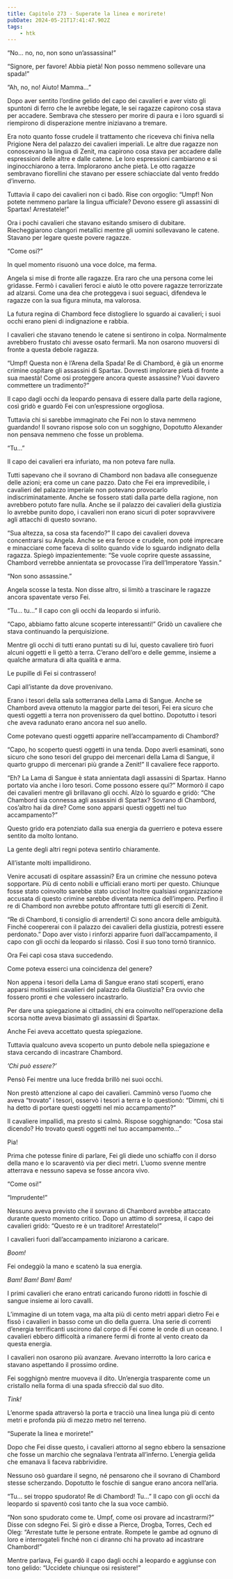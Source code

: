 ```yaml
---
title: Capitolo 273 - Superate la linea e morirete!
pubDate: 2024-05-21T17:41:47.902Z
tags:
    - htk
---
```


“No… no, no, non sono un’assassina!”

“Signore, per favore! Abbia pietà! Non posso nemmeno sollevare una spada!”

“Ah, no, no! Aiuto! Mamma…”

Dopo aver sentito l’ordine gelido del capo dei cavalieri e aver visto gli spuntoni di ferro che le avrebbe legate, le sei ragazze capirono cosa stava per accadere. Sembrava che stessero per morire di paura e i loro sguardi si riempirono di disperazione mentre iniziavano a tremare.

Era noto quanto fosse crudele il trattamento che riceveva chi finiva nella Prigione Nera del palazzo dei cavalieri imperiali. Le altre due ragazze non conoscevano la lingua di Zenit, ma capirono cosa stava per accadere dalle espressioni delle altre e dalle catene. Le loro espressioni cambiarono e si inginocchiarono a terra. Implorarono anche pietà. Le otto ragazze sembravano fiorellini che stavano per essere schiacciate dal vento freddo d’inverno.

Tuttavia il capo dei cavalieri non ci badò. Rise con orgoglio: “Umpf! Non potete nemmeno parlare la lingua ufficiale? Devono essere gli assassini di Spartax! Arrestatele!”

Ora i pochi cavalieri che stavano esitando smisero di dubitare. Riecheggiarono clangori metallici mentre gli uomini sollevavano le catene. Stavano per legare queste povere ragazze.

“Come osi?”

In quel momento risuonò una voce dolce, ma ferma.

Angela si mise di fronte alle ragazze. Era raro che una persona come lei gridasse. Fermò i cavalieri feroci e aiutò le otto povere ragazze terrorizzate ad alzarsi. Come una dea che proteggeva i suoi seguaci, difendeva le ragazze con la sua figura minuta, ma valorosa.

La futura regina di Chambord fece distogliere lo sguardo ai cavalieri; i suoi occhi erano pieni di indignazione e rabbia.

I cavalieri che stavano tenendo le catene si sentirono in colpa. Normalmente avrebbero frustato chi avesse osato fermarli. Ma non osarono muoversi di fronte a questa debole ragazza.

“Umpf! Questa non è l’Arena della Spada! Re di Chambord, è già un enorme crimine ospitare gli assassini di Spartax. Dovresti implorare pietà di fronte a sua maestà! Come osi proteggere ancora queste assassine? Vuoi davvero commettere un tradimento?”

Il capo dagli occhi da leopardo pensava di essere dalla parte della ragione, così gridò e guardò Fei con un’espressione orgogliosa.

Tuttavia chi si sarebbe immaginato che Fei non lo stava nemmeno guardando! Il sovrano rispose solo con un sogghigno, Dopotutto Alexander non pensava nemmeno che fosse un problema.

“Tu…”

Il capo dei cavalieri era infuriato, ma non poteva fare nulla.

Tutti sapevano che il sovrano di Chambord non badava alle conseguenze delle azioni; era come un cane pazzo. Dato che Fei era imprevedibile, i cavalieri del palazzo imperiale non potevano provocarlo indiscriminatamente. Anche se fossero stati dalla parte della ragione, non avrebbero potuto fare nulla. Anche se il palazzo dei cavalieri della giustizia lo avrebbe punito dopo, i cavalieri non erano sicuri di poter sopravvivere agli attacchi di questo sovrano.

“Sua altezza, sa cosa sta facendo?” Il capo dei cavalieri doveva concentrarsi su Angela. Anche se era feroce e crudele, non poté imprecare e minacciare come faceva di solito quando vide lo sguardo indignato della ragazza. Spiegò impazientemente: “Se vuole coprire queste assassine, Chambord verrebbe annientata se provocasse l’ira dell’Imperatore Yassin.”

“Non sono assassine.”

Angela scosse la testa. Non disse altro, si limitò a trascinare le ragazze ancora spaventate verso Fei.

“Tu… tu…” Il capo con gli occhi da leopardo si infuriò.

“Capo, abbiamo fatto alcune scoperte interessanti!” Gridò un cavaliere che stava continuando la perquisizione.

Mentre gli occhi di tutti erano puntati su di lui, questo cavaliere tirò fuori alcuni oggetti e li gettò a terra. C’erano dell’oro e delle gemme, insieme a qualche armatura di alta qualità e arma.

Le pupille di Fei si contrassero!

Capì all’istante da dove provenivano.

Erano i tesori della sala sotterranea della Lama di Sangue. Anche se Chambord aveva ottenuto la maggior parte dei tesori, Fei era sicuro che questi oggetti a terra non provenissero da quel bottino. Dopotutto i tesori che aveva radunato erano ancora nel suo anello.

Come potevano questi oggetti apparire nell’accampamento di Chambord?

“Capo, ho scoperto questi oggetti in una tenda. Dopo averli esaminati, sono sicuro che sono tesori del gruppo dei mercenari della Lama di Sangue, il quarto gruppo di mercenari più grande a Zenit!” Il cavaliere fece rapporto.

“Eh? La Lama di Sangue è stata annientata dagli assassini di Spartax. Hanno portato via anche i loro tesori. Come possono essere qui?” Mormorò il capo dei cavalieri mentre gli brillavano gli occhi. Alzò lo sguardo e gridò: “Che Chambord sia connessa agli assassini di Spartax? Sovrano di Chambord, cos’altro hai da dire? Come sono apparsi questi oggetti nel tuo accampamento?”

Questo grido era potenziato dalla sua energia da guerriero e poteva essere sentito da molto lontano.

La gente degli altri regni poteva sentirlo chiaramente.

All’istante molti impallidirono.

Venire accusati di ospitare assassini? Era un crimine che nessuno poteva sopportare. Più di cento nobili e ufficiali erano morti per questo. Chiunque fosse stato coinvolto sarebbe stato ucciso! Inoltre qualsiasi organizzazione accusata di questo crimine sarebbe diventata nemica dell’impero. Perfino il re di Chambord non avrebbe potuto affrontare tutti gli eserciti di Zenit.

“Re di Chambord, ti consiglio di arrenderti! Ci sono ancora delle ambiguità. Finché coopererai con il palazzo dei cavalieri della giustizia, potresti essere perdonato.” Dopo aver visto i rinforzi apparire fuori dall’accampamento, il capo con gli occhi da leopardo si rilassò. Così il suo tono tornò tirannico.

Ora Fei capì cosa stava succedendo.

Come poteva esserci una coincidenza del genere?

Non appena i tesori della Lama di Sangue erano stati scoperti, erano apparsi moltissimi cavalieri del palazzo della Giustizia? Era ovvio che fossero pronti e che volessero incastrarlo.

Per dare una spiegazione ai cittadini, chi era coinvolto nell’operazione della scorsa notte aveva biasimato gli assassini di Spartax.

Anche Fei aveva accettato questa spiegazione.

Tuttavia qualcuno aveva scoperto un punto debole nella spiegazione e stava cercando di incastrare Chambord.

<em>’Chi può essere?’</em>

Pensò Fei mentre una luce fredda brillò nei suoi occhi.

Non prestò attenzione al capo dei cavalieri. Camminò verso l’uomo che aveva “trovato” i tesori, osservò i tesori a terra e lo questionò: “Dimmi, chi ti ha detto di portare questi oggetti nel mio accampamento?”

Il cavaliere impallidì, ma presto si calmò. Rispose sogghignando: “Cosa stai dicendo? Ho trovato questi oggetti nel tuo accampamento…”

Pia!

Prima che potesse finire di parlare, Fei gli diede uno schiaffo con il dorso della mano e lo scaraventò via per dieci metri. L’uomo svenne mentre atterrava e nessuno sapeva se fosse ancora vivo.

“Come osi!”

“Imprudente!”

Nessuno aveva previsto che il sovrano di Chambord avrebbe attaccato durante questo momento critico. Dopo un attimo di sorpresa, il capo dei cavalieri gridò: “Questo re è un traditore! Arrestatelo!”

I cavalieri fuori dall’accampamento iniziarono a caricare.

<em>Boom!</em>

Fei ondeggiò la mano e scatenò la sua energia.

<em>Bam! Bam! Bam! Bam!</em>

I primi cavalieri che erano entrati caricando furono ridotti in foschie di sangue insieme ai loro cavalli.

L’immagine di un totem vaga, ma alta più di cento metri apparì dietro Fei e fissò i cavalieri in basso come un dio della guerra. Una serie di correnti d’energia terrificanti uscirono dal corpo di Fei come le onde di un oceano. I cavalieri ebbero difficoltà a rimanere fermi di fronte al vento creato da questa energia.

I cavalieri non osarono più avanzare. Avevano interrotto la loro carica e stavano aspettando il prossimo ordine.

Fei sogghignò mentre muoveva il dito. Un’energia trasparente come un cristallo nella forma di una spada sfrecciò dal suo dito.

<em>Tink!</em>

L’enorme spada attraversò la porta e tracciò una linea lunga più di cento metri e profonda più di mezzo metro nel terreno.

“Superate la linea e morirete!”

Dopo che Fei disse questo, i cavalieri attorno al segno ebbero la sensazione che fosse un marchio che segnalava l’entrata all’inferno. L’energia gelida che emanava li faceva rabbrividire.

Nessuno osò guardare il segno, né pensarono che il sovrano di Chambord stesse scherzando. Dopotutto le foschie di sangue erano ancora nell’aria.

“Tu… sei troppo spudorato! Re di Chambord! Tu…” Il capo con gli occhi da leopardo si spaventò così tanto che la sua voce cambiò.

“Non sono spudorato come te. Umpf, come osi provare ad incastrarmi?” Disse con sdegno Fei. Si girò e disse a Pierce, Drogba, Torres, Cech ed Oleg: “Arrestate tutte le persone entrate. Rompete le gambe ad ognuno di loro e interrogateli finché non ci diranno chi ha provato ad incastrare Chambord!”

Mentre parlava, Fei guardò il capo dagli occhi a leopardo e aggiunse con tono gelido: “Uccidete chiunque osi resistere!”



